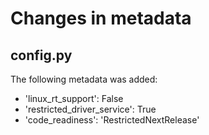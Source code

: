 # Changes in metadata 

## config.py

The following metadata was added:
- 'linux_rt_support': False
- 'restricted_driver_service': True
- 'code_readiness': 'RestrictedNextRelease'

